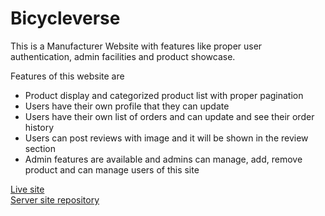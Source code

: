 # Bicycleverse

This is a Manufacturer Website with features like proper user authentication, admin facilities and product showcase.

Features of this website are

- Product display and categorized product list with proper pagination
- Users have their own profile that they can update
- Users have their own list of orders and can update and see their order history
- Users can post reviews with image and it will be shown in the review section
- Admin features are available and admins can manage, add, remove product and can manage users of this site

[Live site](https://assignment-12-cameraverse.web.app/) <br/>
[Server site repository](https://github.com/ssani7/bicycleverse-server)
